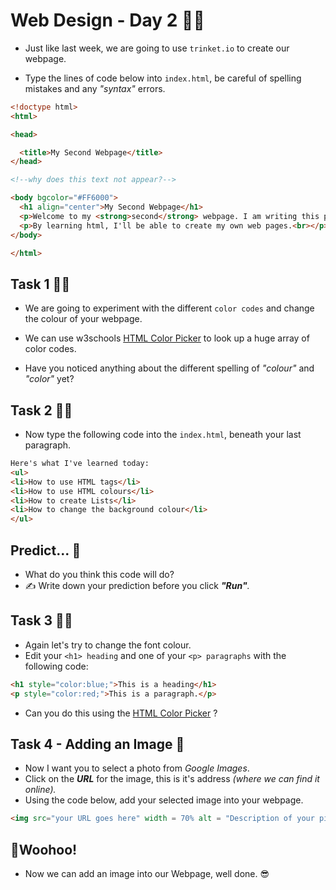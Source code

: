 # Web Design - Day 2 👨‍💻

- Just like last week, we are going to use `trinket.io` to create our webpage.

- Type the lines of code below into `index.html`, be careful of spelling mistakes and any *"syntax"* errors.
````html
<!doctype html>
<html>

<head>

  <title>My Second Webpage</title>
</head>

<!--why does this text not appear?-->

<body bgcolor="#FF6000">
  <h1 align="center">My Second Webpage</h1>
  <p>Welcome to my <strong>second</strong> webpage. I am writing this page using Replit.</p>
  <p>By learning html, I'll be able to create my own web pages.<br></p>
</body>

</html>
````


## Task 1 🕵️‍♂️
- We are going to experiment with the different ``color codes`` and change the colour of your webpage.

- We can use w3schools [HTML Color Picker](https://www.w3schools.com/colors/colors_picker.asp) to look up a huge array of color codes.
- Have you noticed anything about the different spelling of *"colour"* and *"color"* yet?


## Task 2 🕵️‍♂️

- Now type the following code into the `index.html`, beneath your last paragraph.

````html
Here's what I've learned today:
<ul>
<li>How to use HTML tags</li>
<li>How to use HTML colours</li>
<li>How to create Lists</li>
<li>How to change the background colour</li>
</ul>
````

## Predict... 🤔
- What do you think this code will do?
- ✍ Write down your prediction before you click _**"Run"**._


## Task 3 🕵️‍♂️

- Again let's try to change the font colour.
- Edit your ``<h1> heading`` and one of your ``<p> paragraphs`` with the following code:

````html
<h1 style="color:blue;">This is a heading</h1>
<p style="color:red;">This is a paragraph.</p>
````

- Can you do this using the [HTML Color Picker](https://www.w3schools.com/colors/colors_picker.asp) ?
	
## Task 4 - Adding an Image 📸
- Now I want you to select a photo from _Google Images_.
- Click on the _**URL**_ for the image, this is it's address _(where we can find it online)._
- Using the code below, add your selected image into your webpage.

````html
<img src="your URL goes here" width = 70% alt = "Description of your picture">
````

## 🎉Woohoo!
- Now we can add an image into our Webpage, well done. 😎

  
